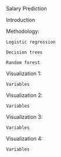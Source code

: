 Salary Prediction


Introduction



Methodology:
   
    Logistic regression 
    
    Decision trees
    
    Random forest

Visualization 1: 
    
    Variables

Visualization 2: 
    
    Variables

Visualization 3: 
    
    Variables

Visualization 4: 
    
    Variables
